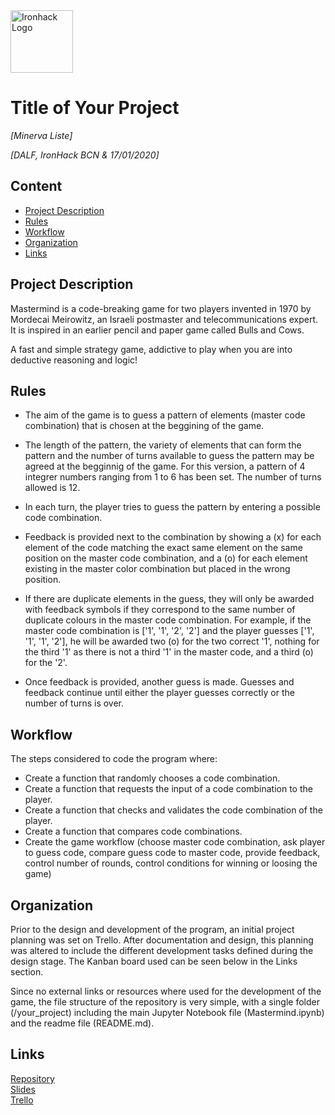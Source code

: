 <img src="https://bit.ly/2VnXWr2" alt="Ironhack Logo" width="100"/>

# Title of Your Project
*[Minerva Liste]*

*[DALF, IronHack BCN & 17/01/2020]*

## Content
- [Project Description](#project-description)
- [Rules](#rules)
- [Workflow](#workflow)
- [Organization](#organization)
- [Links](#links)

## Project Description

Mastermind is a code-breaking game for two players invented in 1970 by Mordecai Meirowitz, an Israeli postmaster and telecommunications expert. It is inspired in an earlier pencil and paper game called Bulls and Cows.

A fast and simple strategy game, addictive to play when you are into deductive reasoning and logic!


## Rules

- The aim of the game is to guess a pattern of elements (master code combination) that is chosen at the beggining of the game.

- The length of the pattern, the variety of elements that can form the pattern and the number of turns available to guess the pattern may be agreed at the begginnig of the game. For this version, a pattern of 4 integrer numbers ranging from 1 to 6 has been set. The number of turns allowed is 12.

- In each turn, the player tries to guess the pattern by entering a possible code combination. 

- Feedback is provided next to the combination by showing a (x) for each element of the code matching the exact same element on the same position on the master code combination, and a (o) for each element existing in the master color combination but placed in the wrong position.

- If there are duplicate elements in the guess, they will only be awarded with feedback symbols if they correspond to the same number of duplicate colours in the master code combination. For example, if the master code combination is ['1', '1', '2', '2'] and the player guesses ['1', '1', '1', '2'], he will be awarded two (o) for the two correct '1', nothing for the third '1' as there is not a third '1' in the master code, and a third (o) for the '2'. 

- Once feedback is provided, another guess is made. Guesses and feedback continue until either the player guesses correctly or the number of turns is over. 


## Workflow

The steps considered to code the program where:

- Create a function that randomly chooses a code combination.
- Create a function that requests the input of a code combination to the player.
- Create a function that checks and validates the code combination of the player.
- Create a function that compares code combinations.
- Create the game workflow (choose master code combination, ask player to guess code, compare guess code to master code, provide feedback, control number of rounds, control conditions for winning or loosing the game)

## Organization

Prior to the design and development of the program, an initial project planning was set on Trello. After documentation and design, this planning was altered to include the different development tasks defined during the design stage. The Kanban board used can be seen below in the Links section. 

Since no external links or resources where used for the development of the game, the file structure of the repository is very simple, with a single folder (/your_project) including the main Jupyter Notebook file (Mastermind.ipynb) and the readme file (README.md).

## Links

[Repository](https://github.com/minervaliste/Project-Week-1-Build-Your-Own-Game)  
[Slides](https://drive.google.com/open?id=1oVoBqhv2qSOb9tYDAhn40cPKZgyoAesF0ImyzXNt1CI)  
[Trello](https://trello.com/b/xfyPtizj/project-1-mastermind-game)  
